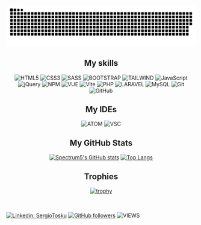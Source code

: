 <div align=center>

![snake gif](https://github.com/Spectrum5/snake/blob/output/dist/github-snake-dark.svg)
  
 <h2>My skills</h2>
  
![HTML5](https://img.shields.io/badge/html5-%23E34F26.svg?style=for-the-badge&logo=html5&logoColor=white)
![CSS3](https://img.shields.io/badge/css3-%231572B6.svg?style=for-the-badge&logo=css3&logoColor=white)
![SASS](https://img.shields.io/badge/Sass-CC6699?style=for-the-badge&logo=sass&logoColor=white)
![BOOTSTRAP](https://img.shields.io/badge/Bootstrap-563D7C?style=for-the-badge&logo=bootstrap&logoColor=white)
![TAILWIND](https://img.shields.io/badge/Tailwind_CSS-38B2AC?style=for-the-badge&logo=tailwind-css&logoColor=white)
![JavaScript](https://img.shields.io/badge/javascript-%23323330.svg?style=for-the-badge&logo=javascript&logoColor=%23F7DF1E)
![jQuery](https://img.shields.io/badge/jQuery-0769AD?style=for-the-badge&logo=jquery&logoColor=white)
![NPM](https://img.shields.io/badge/NPM-%23CB3837.svg?style=for-the-badge&logo=npm&logoColor=white)
![VUE](https://img.shields.io/badge/Vue.js-35495E?style=for-the-badge&logo=vuedotjs&logoColor=4FC08D)
![Vite](https://img.shields.io/badge/-Vite-646cff?logo=vite&logoColor=white&style=for-the-badge)
![PHP](https://img.shields.io/badge/PHP-777BB4?style=for-the-badge&logo=php&logoColor=white)
![LARAVEL](https://img.shields.io/badge/Laravel-FF2D20?style=for-the-badge&logo=laravel&logoColor=white)
![MySQL](https://img.shields.io/badge/MySQL-00000F?style=for-the-badge&logo=mysql&logoColor=white)
![Git](https://img.shields.io/badge/git-%23F05033.svg?style=for-the-badge&logo=git&logoColor=white)
![GitHub](https://img.shields.io/badge/github-%23121011.svg?style=for-the-badge&logo=github&logoColor=white)
</div>

<div align=center>
  <h2>My IDEs</h2>
  
  ![ATOM](https://img.shields.io/badge/Atom-66595C?style=for-the-badge&logo=Atom&logoColor=white)
  ![VSC](https://img.shields.io/badge/Visual_Studio_Code-0078D4?style=for-the-badge&logo=visual%20studio%20code&logoColor=white)
</div>

<div align="center" >
<h2>My GitHub Stats</h2>

[![Spectrum5's GitHub stats](https://github-readme-stats.vercel.app/api?username=Spectrum5&show_icons=true&theme=dark&hide=contribs)]([https://github.com/Spectrum5/github-readme-stats](https://github-readme-stats.vercel.app/api?username=Spectrum5&show_icons=true&theme=dark&hide=contribs)) 
[![Top Langs](https://github-readme-stats.vercel.app/api/top-langs/?username=Spectrum5&layout=compact&theme=dark)]([https://github.com/Spectrum5/github-readme-stats](https://github-readme-stats.vercel.app/api/top-langs/?username=Spectrum5&layout=compact&theme=dark))
</div>
  
<div align=center>
  <h2>Trophies</h2>
  
  [![trophy](https://github-profile-trophy.vercel.app/?username=Spectrum5&theme=darkhub&row=1)](https://github.com/ryo-ma/github-profile-trophy)
</div>
  
  <br><br>
[![Linkedin: SergioTosku](https://img.shields.io/badge/-Sergiotosku-blue?style=flat-square&logo=Linkedin&logoColor=white&link=https://www.linkedin.com/in/sergiotosku)](https://www.linkedin.com/in/sergio-tosku-3b7562181/)
[![GitHub followers](https://img.shields.io/github/followers/Spectrum5?label=Follow&style=social)](https://github.com/Spectrum5)
![VIEWS](https://komarev.com/ghpvc/?username=Spectrum5)
